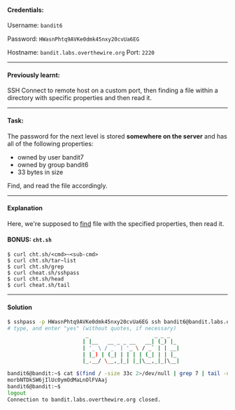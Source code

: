 #### Credentials:
Username: `bandit6`

Password: `HWasnPhtq9AVKe0dmk45nxy20cvUa6EG`

Hostname: `bandit.labs.overthewire.org`
Port: `2220`

---
#### Previously learnt:
SSH Connect to remote host on a custom port, then finding a file within a directory with specific properties and then read it.

---
#### Task:

The password for the next level is stored  **somewhere on the server**  and has all of the following properties:

-   owned by user bandit7
-   owned by group bandit6
-   33 bytes in size

Find, and read the file accordingly.

---
#### Explanation

Here, we're supposed to [find](https://www.man7.org/linux/man-pages/man1/find.1.html) file with the specified properties, then read it.

#### BONUS: `cht.sh`
```
$ curl cht.sh/<cmd>~<sub-cmd>
$ curl cht.sh/tar~list
$ curl cht.sh/grep
$ curl cheat.sh/sshpass
$ curl cht.sh/head
$ curl cheat.sh/tail
```
---
#### Solution
```bash
$ sshpass -p HWasnPhtq9AVKe0dmk45nxy20cvUa6EG ssh bandit6@bandit.labs.overthewire.org -p 2220
# type, and enter "yes" (without quotes, if necessary)
                         _                     _ _ _
                        | |__   __ _ _ __   __| (_) |_
                        | '_ \ / _` | '_ \ / _` | | __|
                        | |_) | (_| | | | | (_| | | |_
                        |_.__/ \__,_|_| |_|\__,_|_|\__|

bandit6@bandit:~$ cat $(find / -size 33c 2>/dev/null | grep 7 | tail -n 1)  # or, cat $(find / -type f -user bandit7 -group bandit6 -size 33c 2>/dev/null)
morbNTDkSW6jIlUc0ymOdMaLnOlFVAaj
bandit6@bandit:~$
logout
Connection to bandit.labs.overthewire.org closed.
```
